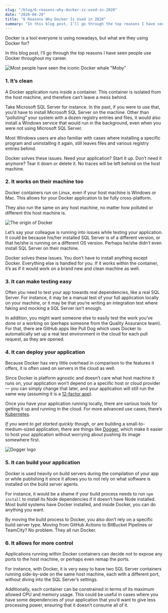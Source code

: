 ```yaml
---
slug: "/blog/6-reasons-why-docker-is-used-in-2020"
date: "2020-04-29"
title: "6 Reasons Why Docker Is Used in 2020"
summary: "In this blog post, I’ll go through the top reasons I have seen people use Docker throughout my career."
---
```


Docker is a tool everyone is using nowadays, but what are they using Docker for?

In this blog post, I’ll go through the top reasons I have seen people use Docker throughout my career.

![Most people have seen the iconic Docker whale "Moby"](https://miro.medium.com/max/672/1*glD7bNJG3SlO0_xNmSGPcQ.png)

### 1. It’s clean
A Docker application runs inside a container. This container is isolated from the host machine, and therefore can’t leave a mess behind.

Take Microsoft SQL Server for instance. In the past, if you were to use that, you’d have to install Microsoft SQL Server on the machine. Other than “polluting” your system with a dozen registry entries and files, it would also install a Windows service that would run in the background, even when you were not using Microsoft SQL Server.

Most Windows users are also familiar with cases where installing a specific program and uninstalling it again, still leaves files and various registry entries behind.

Docker solves these issues. Need your application? Start it up. Don’t need it anymore? Tear it down or delete it. No traces will be left behind on the host machine.

### 2. It works on their machine too
Docker containers run on Linux, even if your host machine is Windows or Mac. This allows for your Docker application to be fully cross-platform.

They also run the same on any host machine, no matter how polluted or different this host machine is.

<img src="https://miro.medium.com/max/844/1*2IWD6fLgoe0oMKvAD6CUqQ.jpeg" alt="The origin of Docker" />

Let’s say your colleague is running into issues while testing your application. It could be because his/her installed SQL Server is of a different version, or that he/she is running on a different OS version. Perhaps he/she didn’t even install SQL Server on their machine.

Docker solves these issues. You don’t have to install anything except Docker. Everything else is handled for you. If it works within the container, it’s as if it would work on a brand new and clean machine as well.

### 3. It can make testing easy
Often you need to test your app towards real dependencies, like a real SQL Server. For instance, it may be a manual test of your full application locally on your machine, or it may be that you’re writing an integration test where faking and mocking a SQL Server isn’t enough.

In addition, you might want someone else to easily test the work you’ve done or a working on (perhaps someone from the Quality Assurance team). For that, there are GitHub apps like Pull Dog which uses Docker to automatically set up a real test environment in the cloud for each pull request, as they are opened.

### 4. It can deploy your application
Because Docker has very little overhead in comparison to the features it offers, it is often used on servers in the cloud as well.

Since Docker is platform agnostic and doesn’t care what host machine it runs on, your application won’t depend on a specific host or cloud provider — you can simply change that later, and your application will still run the same way (assuming it is a <a rel="nofollow" target="_blank" href="https://12factor.net/">12-factor app</a>).

Once you have your application running locally, there are various tools for getting it up and running in the cloud. For more advanced use cases, there’s <a href="https://kubernetes.io/" rel="nofollow" target="_blank">Kubernetes</a>.

*If you want to get started quickly though*, or are building a small-to-medium-sized application, there are things like <a href="/">Dogger</a>, which make it easier to host your application without worrying about pushing its image somewhere first.

<img src="/images/dogger-no-title.svg" alt="Dogger logo" />

### 5. It can build your application
Docker is used heavily on build servers during the compilation of your app or while publishing it since it allows you to not rely on what software is installed on the build server agents.

For instance, it would be a shame if your build process needs to run `npm install` to install its Node dependencies if it doesn’t have Node installed. Most build systems have Docker installed, and inside Docker, you can do anything you want.

By moving the build process to Docker, you also don’t rely on a specific build server type. Moving from GitHub Actions to BitBucket Pipelines or TeamCity? No problem. They all run Docker.

### 6. It allows for more control
Applications running within Docker containers can decide not to expose any ports to the host machine, or perhaps even remap the ports.

For instance, with Docker, it is very easy to have two SQL Server containers running side-by-side on the same host machine, each with a different port, without diving into the SQL Server’s settings.

Additionally, each container can be constrained in terms of its maximum allowed CPU and memory usage. This could be useful in cases where you have some dependencies of your application that you’d want to give less processing power, ensuring that it doesn’t consume all of it.